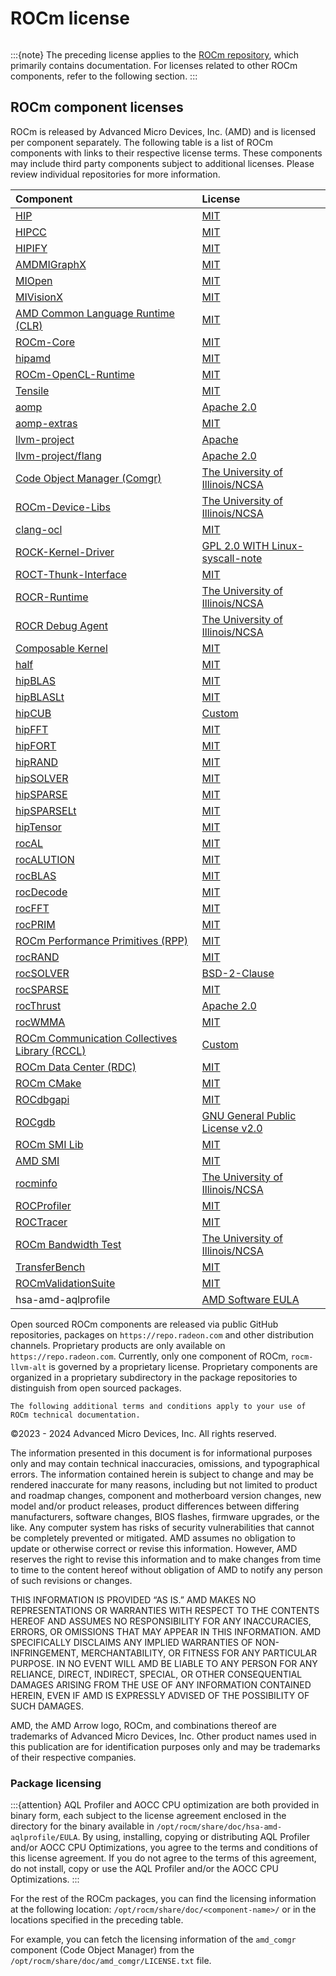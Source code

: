 <head>
  <meta charset="UTF-8">
  <meta name="description" content="ROCm licensing terms">
  <meta name="keywords" content="license, licensing terms">
</head>

# ROCm license

```{include} ../../LICENSE
```

:::{note}
The preceding license applies to the [ROCm repository](https://github.com/ROCm/ROCm), which
primarily contains documentation. For licenses related to other ROCm components, refer to the
following section.
:::

## ROCm component licenses

ROCm is released by Advanced Micro Devices, Inc. (AMD) and is licensed per component separately.
The following table is a list of ROCm components with links to their respective license
terms. These components may include third party components subject to
additional licenses. Please review individual repositories for more information.

<!-- spellcheck-disable -->
| Component | License |
|:---------------------|:-------------------------|
| [HIP](https://github.com/ROCm/HIP/) | [MIT](https://github.com/ROCm/HIP/blob/develop/LICENSE.txt) |
| [HIPCC](https://github.com/ROCm/llvm-project/tree/amd-staging/amd/hipcc) | [MIT](https://github.com/ROCm/llvm-project/blob/amd-staging/amd/hipcc/LICENSE.txt) |
| [HIPIFY](https://github.com/ROCm/HIPIFY/) | [MIT](https://github.com/ROCm/HIPIFY/blob/amd-staging/LICENSE.txt) |
| [AMDMIGraphX](https://github.com/ROCm/AMDMIGraphX/) | [MIT](https://github.com/ROCm/AMDMIGraphX/blob/develop/LICENSE) |
| [MIOpen](https://github.com/ROCm/MIOpen/) | [MIT](https://github.com/ROCm/MIOpen/blob/develop/LICENSE.txt) |
| [MIVisionX](https://github.com/ROCm/MIVisionX/) | [MIT](https://github.com/ROCm/MIVisionX/blob/develop/LICENSE.txt) |
| [AMD Common Language Runtime (CLR)](https://github.com/ROCm/clr) | [MIT](https://github.com/ROCm/clr/blob/develop/LICENCE) |
| [ROCm-Core](https://github.com/ROCm/rocm-core) | [MIT](https://github.com/ROCm/rocm-core/blob/master/copyright) |
| [hipamd](https://github.com/ROCm/clr/tree/develop/hipamd) | [MIT](https://github.com/ROCm/clr/blob/develop/hipamd/LICENSE.txt) |
| [ROCm-OpenCL-Runtime](https://github.com/ROCm/clr/tree/develop/opencl) | [MIT](https://github.com/ROCm/clr/blob/develop/opencl/LICENSE.txt) |
| [Tensile](https://github.com/ROCm/Tensile/) | [MIT](https://github.com/ROCm/Tensile/blob/develop/LICENSE.md) |
| [aomp](https://github.com/ROCm/aomp/) | [Apache 2.0](https://github.com/ROCm/aomp/blob/aomp-dev/LICENSE) |
| [aomp-extras](https://github.com/ROCm/aomp-extras/) | [MIT](https://github.com/ROCm/aomp-extras/blob/aomp-dev/LICENSE) |
| [llvm-project](https://github.com/ROCm/llvm-project/) | [Apache](https://github.com/ROCm/llvm-project/blob/amd-staging/LICENSE.TXT) |
| [llvm-project/flang](https://github.com/ROCm/llvm-project/tree/amd-staging/flang) | [Apache 2.0](https://github.com/ROCm/llvm-project/blob/amd-staging/flang/LICENSE.TXT) |
| [Code Object Manager (Comgr)](https://github.com/ROCm/llvm-project/tree/amd-staging/amd/comgr) | [The University of Illinois/NCSA](https://github.com/ROCm/llvm-project/blob/amd-staging/amd/comgr/LICENSE.txt) |
| [ROCm-Device-Libs](https://github.com/ROCm/llvm-project/tree/amd-staging/amd/device-libs) | [The University of Illinois/NCSA](https://github.com/ROCm/llvm-project/blob/amd-staging/amd/device-libs/LICENSE.TXT) |
| [clang-ocl](https://github.com/ROCm/clang-ocl/) | [MIT](https://github.com/ROCm/clang-ocl/blob/master/LICENSE) |
| [ROCK-Kernel-Driver](https://github.com/ROCm/ROCK-Kernel-Driver/) | [GPL 2.0 WITH Linux-syscall-note](https://github.com/ROCm/ROCK-Kernel-Driver/blob/master/COPYING) |
| [ROCT-Thunk-Interface](https://github.com/ROCm/ROCT-Thunk-Interface/) | [MIT](https://github.com/ROCm/ROCT-Thunk-Interface/blob/master/LICENSE.md) |
| [ROCR-Runtime](https://github.com/ROCm/ROCR-Runtime/) | [The University of Illinois/NCSA](https://github.com/ROCm/ROCR-Runtime/blob/master/LICENSE.txt) |
| [ROCR Debug Agent](https://github.com/ROCm/rocr_debug_agent/) | [The University of Illinois/NCSA](https://github.com/ROCm/rocr_debug_agent/blob/amd-staging/LICENSE.txt) |
| [Composable Kernel](https://github.com/ROCm/composable_kernel) | [MIT](https://github.com/ROCm/composable_kernel/blob/develop/LICENSE) |
| [half](https://github.com/ROCm/half/) | [MIT](https://github.com/ROCm/half/blob/rocm/LICENSE.txt) |
| [hipBLAS](https://github.com/ROCm/hipBLAS/) | [MIT](https://github.com/ROCm/hipBLAS/blob/develop/LICENSE.md) |
| [hipBLASLt](https://github.com/ROCm/hipBLASLt/) | [MIT](https://github.com/ROCm/hipBLASLt/blob/develop/LICENSE.md) |
| [hipCUB](https://github.com/ROCm/hipCUB/) | [Custom](https://github.com/ROCm/hipCUB/blob/develop/LICENSE.txt) |
| [hipFFT](https://github.com/ROCm/hipFFT/) | [MIT](https://github.com/ROCm/hipFFT/blob/develop/LICENSE.md) |
| [hipFORT](https://github.com/ROCm/hipfort/) | [MIT](https://github.com/ROCm/hipfort/blob/develop/LICENSE) |
| [hipRAND](https://github.com/ROCm/hipRAND/) | [MIT](https://github.com/ROCm/hipRAND/blob/develop/LICENSE.txt) |
| [hipSOLVER](https://github.com/ROCm/hipSOLVER/) | [MIT](https://github.com/ROCm/hipSOLVER/blob/develop/LICENSE.md) |
| [hipSPARSE](https://github.com/ROCm/hipSPARSE/) | [MIT](https://github.com/ROCm/hipSPARSE/blob/develop/LICENSE.md) |
| [hipSPARSELt](https://github.com/ROCm/hipSPARSELt/) | [MIT](https://github.com/ROCm/hipSPARSELt/blob/develop/LICENSE.md) |
| [hipTensor](https://github.com/ROCm/hipTensor) | [MIT](https://github.com/ROCm/hipTensor/blob/develop/LICENSE) |
| [rocAL](https://github.com/ROCm/rocAL) | [MIT](https://github.com/ROCm/rocAL/blob/develop/LICENSE.txt) |
| [rocALUTION](https://github.com/ROCm/rocALUTION/) | [MIT](https://github.com/ROCm/rocALUTION/blob/develop/LICENSE.md) |
| [rocBLAS](https://github.com/ROCm/rocBLAS/) | [MIT](https://github.com/ROCm/rocBLAS/blob/develop/LICENSE.md) |
| [rocDecode](https://github.com/ROCm/rocDecode) | [MIT](https://github.com/ROCm/rocDecode/blob/develop/LICENSE) |
| [rocFFT](https://github.com/ROCm/rocFFT/) | [MIT](https://github.com/ROCm/rocFFT/blob/develop/LICENSE.md) |
| [rocPRIM](https://github.com/ROCm/rocPRIM/) | [MIT](https://github.com/ROCm/rocPRIM/blob/develop/LICENSE.txt) |
| [ROCm Performance Primitives (RPP)](https://github.com/ROCm/rpp) | [MIT](https://github.com/ROCm/rpp/blob/develop/LICENSE) |
| [rocRAND](https://github.com/ROCm/rocRAND/) | [MIT](https://github.com/ROCm/rocRAND/blob/develop/LICENSE.txt) |
| [rocSOLVER](https://github.com/ROCm/rocSOLVER/) | [BSD-2-Clause](https://github.com/ROCm/rocSOLVER/blob/develop/LICENSE.md) |
| [rocSPARSE](https://github.com/ROCm/rocSPARSE/) | [MIT](https://github.com/ROCm/rocSPARSE/blob/develop/LICENSE.md) |
| [rocThrust](https://github.com/ROCm/rocThrust/) | [Apache 2.0](https://github.com/ROCm/rocThrust/blob/develop/LICENSE) |
| [rocWMMA](https://github.com/ROCm/rocWMMA/) | [MIT](https://github.com/ROCm/rocWMMA/blob/develop/LICENSE.md) |
| [ROCm Communication Collectives Library (RCCL)](https://github.com/ROCm/rccl/) | [Custom](https://github.com/ROCm/rccl/blob/develop/LICENSE.txt) |
| [ROCm Data Center (RDC)](https://github.com/ROCm/rdc/) | [MIT](https://github.com/ROCm/rdc/blob/develop/LICENSE) |
| [ROCm CMake](https://github.com/ROCm/rocm-cmake/) | [MIT](https://github.com/ROCm/rocm-cmake/blob/develop/LICENSE) |
| [ROCdbgapi](https://github.com/ROCm/ROCdbgapi/) | [MIT](https://github.com/ROCm/ROCdbgapi/blob/amd-staging/LICENSE.txt) |
| [ROCgdb](https://github.com/ROCm/ROCgdb/) | [GNU General Public License v2.0](https://github.com/ROCm/ROCgdb/blob/amd-master/COPYING) |
| [ROCm SMI Lib](https://github.com/ROCm/rocm_smi_lib/) | [MIT](https://github.com/ROCm/rocm_smi_lib/blob/develop/License.txt) |
| [AMD SMI](https://github.com/ROCm/amdsmi) | [MIT](https://github.com/ROCm/amdsmi/blob/develop/LICENSE) |
| [rocminfo](https://github.com/ROCm/rocminfo/) | [The University of Illinois/NCSA](https://github.com/ROCm/rocminfo/blob/amd-staging/License.txt) |
| [ROCProfiler](https://github.com/ROCm/rocprofiler/) | [MIT](https://github.com/ROCm/rocprofiler/blob/amd-master/LICENSE) |
| [ROCTracer](https://github.com/ROCm/roctracer/) | [MIT](https://github.com/ROCm/roctracer/blob/amd-master/LICENSE) |
| [ROCm Bandwidth Test](https://github.com/ROCm/rocm_bandwidth_test/) | [The University of Illinois/NCSA](https://github.com/ROCm/rocm_bandwidth_test/blob/master/LICENSE.txt) |
| [TransferBench](https://github.com/ROCm/TransferBench) | [MIT](https://github.com/ROCm/TransferBench/blob/develop/LICENSE.md) |
| [ROCmValidationSuite](https://github.com/ROCm/ROCmValidationSuite/) | [MIT](https://github.com/ROCm/ROCmValidationSuite/blob/master/LICENSE) |
| hsa-amd-aqlprofile | [AMD Software EULA](https://www.amd.com/en/legal/eula/amd-software-eula.html)

Open sourced ROCm components are released via public GitHub
repositories, packages on `https://repo.radeon.com` and other distribution channels.
Proprietary products are only available on `https://repo.radeon.com`. Currently, only
one component of ROCm, `rocm-llvm-alt` is governed by a proprietary license.
Proprietary components are organized in a proprietary subdirectory in the package
repositories to distinguish from open sourced packages.

```{note}
The following additional terms and conditions apply to your use of ROCm technical documentation.
```

©2023 - 2024 Advanced Micro Devices, Inc. All rights reserved.

The information presented in this document is for informational purposes only
and may contain technical inaccuracies, omissions, and typographical errors. The
information contained herein is subject to change and may be rendered inaccurate
for many reasons, including but not limited to product and roadmap changes,
component and motherboard version changes, new model and/or product releases,
product differences between differing manufacturers, software changes, BIOS
flashes, firmware upgrades, or the like. Any computer system has risks of
security vulnerabilities that cannot be completely prevented or mitigated. AMD
assumes no obligation to update or otherwise correct or revise this information.
However, AMD reserves the right to revise this information and to make changes
from time to time to the content hereof without obligation of AMD to notify any
person of such revisions or changes.

THIS INFORMATION IS PROVIDED “AS IS.” AMD MAKES NO REPRESENTATIONS OR WARRANTIES
WITH RESPECT TO THE CONTENTS HEREOF AND ASSUMES NO RESPONSIBILITY FOR ANY
INACCURACIES, ERRORS, OR OMISSIONS THAT MAY APPEAR IN THIS INFORMATION. AMD
SPECIFICALLY DISCLAIMS ANY IMPLIED WARRANTIES OF NON-INFRINGEMENT,
MERCHANTABILITY, OR FITNESS FOR ANY PARTICULAR PURPOSE. IN NO EVENT WILL AMD BE
LIABLE TO ANY PERSON FOR ANY RELIANCE, DIRECT, INDIRECT, SPECIAL, OR OTHER
CONSEQUENTIAL DAMAGES ARISING FROM THE USE OF ANY INFORMATION CONTAINED HEREIN,
EVEN IF AMD IS EXPRESSLY ADVISED OF THE POSSIBILITY OF SUCH DAMAGES.

AMD, the AMD Arrow logo, ROCm, and combinations thereof are trademarks of
Advanced Micro Devices, Inc. Other product names used in this publication are
for identification purposes only and may be trademarks of their respective
companies.

### Package licensing

:::{attention}
AQL Profiler and AOCC CPU optimization are both provided in binary form, each
subject to the license agreement enclosed in the directory for the binary available
in `/opt/rocm/share/doc/hsa-amd-aqlprofile/EULA`. By using, installing,
copying or distributing AQL Profiler and/or AOCC CPU Optimizations, you agree to
the terms and conditions of this license agreement. If you do not agree to the
terms of this agreement, do not install, copy or use the AQL Profiler and/or the
AOCC CPU Optimizations.
:::

For the rest of the ROCm packages, you can find the licensing information at the
following location: `/opt/rocm/share/doc/<component-name>/` or in the locations
specified in the preceding table.

For example, you can fetch the licensing information of the `amd_comgr`
component (Code Object Manager) from the `/opt/rocm/share/doc/amd_comgr/LICENSE.txt` file.
